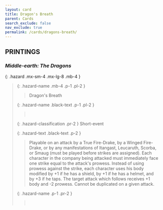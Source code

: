 ```yaml
---
layout: card
title: Dragon's Breath
parent: Cards
search_exclude: false
nav_exclude: true
permalink: /cards/dragons-breath/
---
```


## PRINTINGS


### _Middle-earth: The Dragons_

{: .hazard .mx-sm-4 .mx-lg-8 .mb-4 }
> {: .hazard-name .mb-4 .p-1 .pl-2 }
> > <div class="hazard-mp"></div>
> > <div class="card-name">Dragon's Breath</div>
>
> {: .hazard-name .black-text .p-1 .pl-2 }
> > &nbsp;
>
> {: .hazard-classification .pr-2 }
> Short-event
>
> {: .hazard-text .black-text .p-2 }
> > Playable on an attack by a True Fire-Drake, by a Winged Fire-Drake, or by any manifestations of Itangast, Leucaruth, Scorba, or Smaug (must be played before strikes are assigned). Each character in the company being attacked must immediately face one strike equal to the attack's prowess. Instead of using prowess against the strike, each character uses his body modified by +1 if he has a shield, by +1 if he has a helmet, and by +3 if he taps. The target attack which follows receives +1 body and -2 prowess. Cannot be duplicated on a given attack. 
>
> {: .hazard-name .p-1 .pr-2 }
> > <div class="card-shield"></div>
> > <div class="card-corruption">&nbsp;</div>
